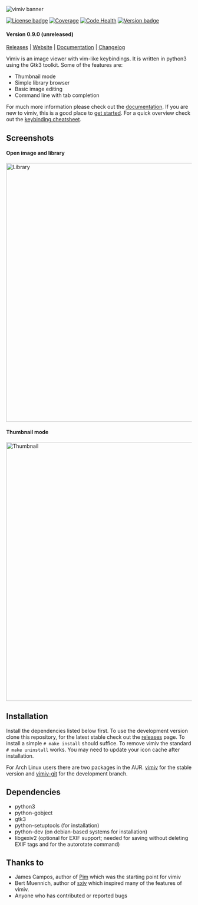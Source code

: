 ![vimiv banner](https://raw.githubusercontent.com/karlch/vimiv/master/icons/vimiv_banner_400.png)

[![License badge](https://img.shields.io/aur/license/vimiv.svg)](https://raw.githubusercontent.com/karlch/vimiv/master/LICENSE)
[![Coverage](https://codecov.io/gh/karlch/vimiv/branch/master/graph/badge.svg)](https://codecov.io/gh/karlch/vimiv)
[![Code Health](https://landscape.io/github/karlch/vimiv/master/landscape.svg?style=flat)](https://landscape.io/github/karlch/vimiv/master)
[![Version badge](https://img.shields.io/aur/version/vimiv.svg)](https://aur.archlinux.org/packages/vimiv/)

#### Version 0.9.0 (unreleased)

[Releases](https://github.com/karlch/vimiv/releases "releases")
|
[Website](http://karlch.github.io/vimiv/ "website")
|
[Documentation](http://karlch.github.io/vimiv/documentation/ "website")
|
[Changelog](http://karlch.github.io/vimiv/changelog/ "changelog")

Vimiv is an image viewer with vim-like keybindings. It is written in python3
using the Gtk3 toolkit. Some of the features are:
* Thumbnail mode
* Simple library browser
* Basic image editing
* Command line with tab completion

For much more information please check out the
[documentation](http://karlch.github.io/vimiv/documentation/ "documentation").
If you are new to vimiv, this is a good place to
[get started](http://karlch.github.io/vimiv/documentation/usage/ "usage").
For a quick overview check out the
[keybinding cheatsheet](http://karlch.github.io/vimiv/documentation/commands/#cheatsheet).

## Screenshots

#### Open image and library

<img src="http://karlch.github.io/vimiv/images/screenshots/library.png" alt="Library" width="700">

#### Thumbnail mode

<img src="http://karlch.github.io/vimiv/images/screenshots/thumbnail.png" alt="Thumbnail" width="700">

## Installation
Install the dependencies listed below first. To use the
development version clone this repository,
for the latest stable check out the 
<a href="https://github.com/karlch/vimiv/releases">releases</a>
page. To install a simple `# make install` should suffice. To remove vimiv the
standard `# make uninstall` works.  You may need to update your icon cache after
installation.

For Arch Linux users there are two packages in the AUR.
<a href="https://aur.archlinux.org/packages/vimiv/">vimiv</a> for the
stable version and
<a href="https://aur.archlinux.org/packages/vimiv-git/">vimiv-git</a>
for the development branch.

## Dependencies
* python3
* python-gobject
* gtk3
* python-setuptools (for installation)
* python-dev (on debian-based systems for installation)
* libgexiv2 (optional for EXIF support; needed for saving without deleting EXIF
  tags and for the autorotate command)

## Thanks to
* James Campos, author of [Pim](https://github.com/Narrat/Pim) which was the
  starting point for vimiv
* Bert Muennich, author of [sxiv](https://github.com/muennich/sxiv) which
  inspired many of the features of vimiv.
* Anyone who has contributed or reported bugs
